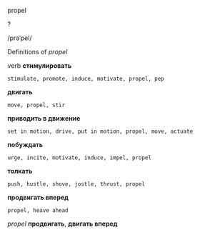 propel

?

/prəˈpel/

Definitions of _propel_

verb
**стимулировать**

    stimulate, promote, induce, motivate, propel, pep
**двигать**

    move, propel, stir
**приводить в движение**

    set in motion, drive, put in motion, propel, move, actuate
**побуждать**

    urge, incite, motivate, induce, impel, propel
**толкать**

    push, hustle, shove, jostle, thrust, propel
**продвигать вперед**

    propel, heave ahead

_propel_
**продвигать**, **двигать вперед**